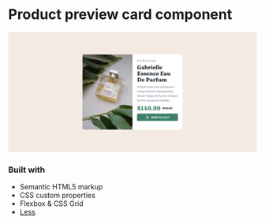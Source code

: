 # Product preview card component

![ScreenShot](./ScreenShot.png)

### Built with

- Semantic HTML5 markup
- CSS custom properties
- Flexbox & CSS Grid
- [Less](https://lesscss.org/)

